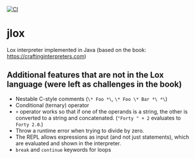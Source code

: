 [![CI](https://github.com/HanKruiger/jlox/workflows/CI/badge.svg)](https://github.com/HanKruiger/jlox/actions)

# jlox
Lox interpreter implemented in Java (based on the book: https://craftinginterpreters.com)


## Additional features that are not in the Lox language (were left as challenges in the book)

- Nestable C-style comments (`\* Foo *\`, `\* Foo \* Bar *\ *\`)
- Conditional (ternary) operator
- `+` operator works so that if one of the operands is a string, the other is converted to a string and concatenated. (`"Forty " + 2` evaluates to `Forty 2.0`.)
- Throw a runtime error when trying to divide by zero.
- The REPL allows expressions as input (and not just statements), which are evaluated and shown in the interpreter.
- `break` and `continue` keywords for loops
